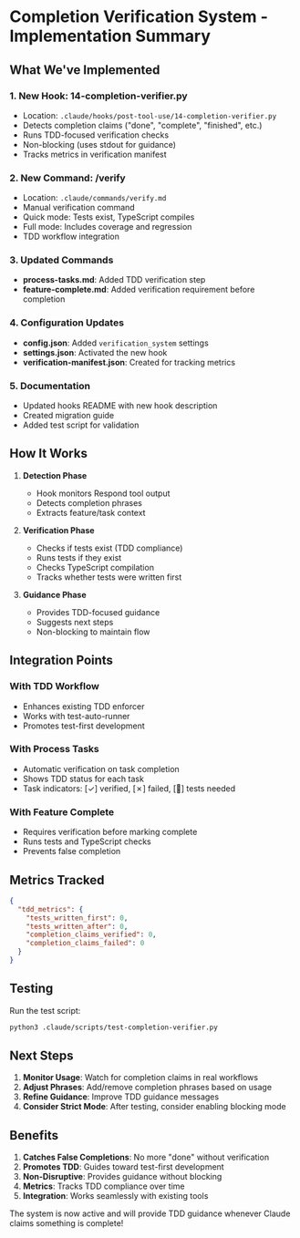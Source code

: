 # Completion Verification System - Implementation Summary

## What We've Implemented

### 1. **New Hook: 14-completion-verifier.py**
- Location: `.claude/hooks/post-tool-use/14-completion-verifier.py`
- Detects completion claims ("done", "complete", "finished", etc.)
- Runs TDD-focused verification checks
- Non-blocking (uses stdout for guidance)
- Tracks metrics in verification manifest

### 2. **New Command: /verify**
- Location: `.claude/commands/verify.md`
- Manual verification command
- Quick mode: Tests exist, TypeScript compiles
- Full mode: Includes coverage and regression
- TDD workflow integration

### 3. **Updated Commands**
- **process-tasks.md**: Added TDD verification step
- **feature-complete.md**: Added verification requirement before completion

### 4. **Configuration Updates**
- **config.json**: Added `verification_system` settings
- **settings.json**: Activated the new hook
- **verification-manifest.json**: Created for tracking metrics

### 5. **Documentation**
- Updated hooks README with new hook description
- Created migration guide
- Added test script for validation

## How It Works

1. **Detection Phase**
   - Hook monitors Respond tool output
   - Detects completion phrases
   - Extracts feature/task context

2. **Verification Phase**
   - Checks if tests exist (TDD compliance)
   - Runs tests if they exist
   - Checks TypeScript compilation
   - Tracks whether tests were written first

3. **Guidance Phase**
   - Provides TDD-focused guidance
   - Suggests next steps
   - Non-blocking to maintain flow

## Integration Points

### With TDD Workflow
- Enhances existing TDD enforcer
- Works with test-auto-runner
- Promotes test-first development

### With Process Tasks
- Automatic verification on task completion
- Shows TDD status for each task
- Task indicators: [✓] verified, [✗] failed, [🧪] tests needed

### With Feature Complete
- Requires verification before marking complete
- Runs tests and TypeScript checks
- Prevents false completion

## Metrics Tracked

```json
{
  "tdd_metrics": {
    "tests_written_first": 0,
    "tests_written_after": 0,
    "completion_claims_verified": 0,
    "completion_claims_failed": 0
  }
}
```

## Testing

Run the test script:
```bash
python3 .claude/scripts/test-completion-verifier.py
```

## Next Steps

1. **Monitor Usage**: Watch for completion claims in real workflows
2. **Adjust Phrases**: Add/remove completion phrases based on usage
3. **Refine Guidance**: Improve TDD guidance messages
4. **Consider Strict Mode**: After testing, consider enabling blocking mode

## Benefits

1. **Catches False Completions**: No more "done" without verification
2. **Promotes TDD**: Guides toward test-first development
3. **Non-Disruptive**: Provides guidance without blocking
4. **Metrics**: Tracks TDD compliance over time
5. **Integration**: Works seamlessly with existing tools

The system is now active and will provide TDD guidance whenever Claude claims something is complete!
